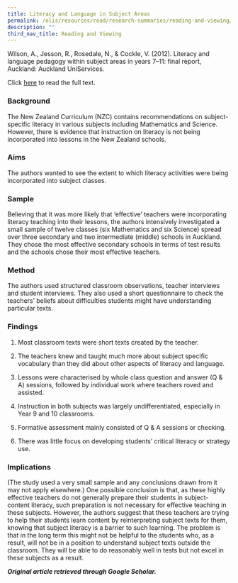 ```yaml
---
title: Literacy and Language in Subject Areas
permalink: /elis/resources/read/research-summaries/reading-and-viewing/literacy-and-language-in-subject-areas/
description: ""
third_nav_title: Reading and Viewing
---
```

Wilson, A., Jesson, R., Rosedale, N., & Cockle, V. (2012). Literacy and language pedagogy within subject areas in years 7–11: final report, Auckland: Auckland UniServices.  
  
Click [here](http://www.educationcounts.govt.nz/__data/assets/pdf_file/0003/116346/Literacy-and-Language-Pedagogy-within-Subject-Areas-in-Years-7-11.pdf) to read the full text.

### Background

The New Zealand Curriculum (NZC) contains recommendations on subject-specific literacy in various subjects including Mathematics and Science. However, there is evidence that instruction on literacy is not being incorporated into lessons in the New Zealand schools.

### Aims

The authors wanted to see the extent to which literacy activities were being incorporated into subject classes.

### Sample

Believing that it was more likely that ‘effective’ teachers were incorporating literacy teaching into their lessons, the authors intensively investigated a small sample of twelve classes (six Mathematics and six Science) spread over three secondary and two intermediate (middle) schools in Auckland. They chose the most effective secondary schools in terms of test results and the schools chose their most effective teachers.

### Method

The authors used structured classroom observations, teacher interviews and student interviews. They also used a short questionnaire to check the teachers’ beliefs about difficulties students might have understanding particular texts.

### Findings

1. Most classroom texts were short texts created by the teacher.

2. The teachers knew and taught much more about subject specific vocabulary than they did about other aspects of literacy and language.

3. Lessons were characterised by whole class question and answer (Q & A) sessions, followed by individual work where teachers roved and assisted.

4. Instruction in both subjects was largely undifferentiated, especially in Year 9 and 10 classrooms.

5. Formative assessment mainly consisted of Q & A sessions or checking.

6. There was little focus on developing students’ critical literacy or strategy use.

### Implications

(The study used a very small sample and any conclusions drawn from it may not apply elsewhere.) One possible conclusion is that, as these highly effective teachers do not generally prepare their students in subject-content literacy, such preparation is not necessary for effective teaching in these subjects. However, the authors suggest that these teachers are trying to help their students learn content by reinterpreting subject texts for them, knowing that subject literacy is a barrier to such learning. The problem is that in the long term this might not be helpful to the students who, as a result, will not be in a position to understand subject texts outside the classroom. They will be able to do reasonably well in tests but not excel in these subjects as a result.



_**Original article retrieved through Google Scholar.**_